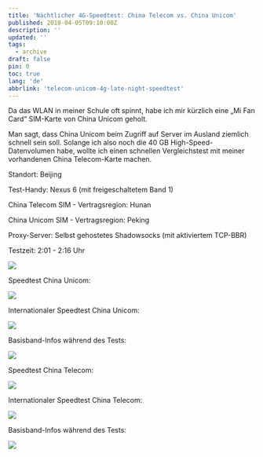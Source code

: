 ```yaml
---
title: 'Nächtlicher 4G-Speedtest: China Telecom vs. China Unicom'
published: 2018-04-05T09:10:00Z
description: ''
updated: ''
tags:
  - archive
draft: false
pin: 0
toc: true
lang: 'de'
abbrlink: 'telecom-unicom-4g-late-night-speedtest'
---
```


Da das WLAN in meiner Schule oft spinnt, habe ich mir kürzlich eine „Mi Fan Card“ SIM-Karte von China Unicom geholt.

Man sagt, dass China Unicom beim Zugriff auf Server im Ausland ziemlich schnell sein soll. Solange ich also noch die 40 GB High-Speed-Datenvolumen habe, wollte ich einen schnellen Vergleichstest mit meiner vorhandenen China Telecom-Karte machen.

Standort: Beijing

Test-Handy: Nexus 6 (mit freigeschaltetem Band 1)

China Telecom SIM - Vertragsregion: Hunan

China Unicom SIM - Vertragsregion: Peking

Proxy-Server: Selbst gehostetes Shadowsocks (mit aktiviertem TCP-BBR)

Testzeit: 2\:01 - 2\:16 Uhr

![](../_images/Screenshot_Speedtest_20180405-022840_guetzli.jpg)

Speedtest China Unicom:

![](../_images/Screenshot_Speedtest_20180405-022844_guetzli.jpg)

Internationaler Speedtest China Unicom:

![](../_images/Screenshot_Speedtest_20180405-022849_guetzli.jpg)

Basisband-Infos während des Tests:

![](../_images/Screenshot_HiddenMenu_20180405-022629_guetzli.jpg)

Speedtest China Telecom:

![](../_images/Screenshot_Speedtest_20180405-022854_guetzli.jpg)

Internationaler Speedtest China Telecom:

![](../_images/Screenshot_Speedtest_20180405-022859_guetzli.jpg)

Basisband-Infos während des Tests:

![](../_images/Screenshot_HiddenMenu_20180405-022044_guetzli.jpg)
